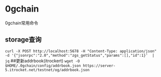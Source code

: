 # 0gchain
0gchain常用命令
## storage查询
```curl -X POST http://localhost:5678 -H "Content-Type: application/json" -d '{"jsonrpc":"2.0","method":"zgs_getStatus","params":[],"id":1}'  | jq```
##更新addrbook(itrockert)
```wget -O $HOME/.0gchain/config/addrbook.json https://server-5.itrocket.net/testnet/og/addrbook.json```
